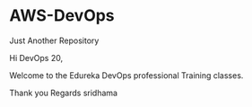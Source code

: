 # AWS-DevOps
Just Another Repository


Hi DevOps 20,

Welcome to the Edureka DevOps professional Training classes.


Thank you
Regards
sridhama
